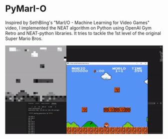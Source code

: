 # PyMarI-O
Inspired by SethBling's "MarI/O - Machine Learning for Video Games" video, I implemented the NEAT algorithm on Python using OpenAI Gym Retro and NEAT-python libraries. It tries to tackle the 1st level of the original Super Mario Bros.

![](play.gif)
